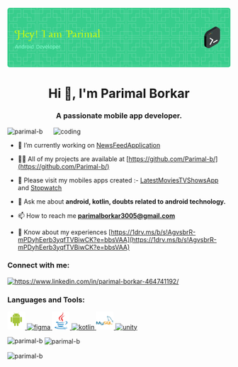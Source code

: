 ![logo](https://github.com/Parimal-b/Parimal-b/blob/main/github-header-image.png)
<h1 align="center">Hi 👋, I'm Parimal Borkar</h1>
<h3 align="center">A passionate mobile app developer.</h3>

<img align="right" alt="coding" width="400" src="https://i.pinimg.com/originals/f8/41/ac/f841ac2befaedda240c55a06b23b33ec.gif">

<p align="left"> <img src="https://komarev.com/ghpvc/?username=parimal-b&label=Profile%20views&color=0e75b6&style=flat" alt="parimal-b" /> </p>


- 🔭 I’m currently working on [NewsFeedApplication](https://github.com/Parimal-b/NewsFeedApplication)

- 👨‍💻 All of my projects are available at [https://github.com/Parimal-b/](https://github.com/Parimal-b/)

- 🔭 Please visit my mobiles apps created :-
 [LatestMoviesTVShowsApp](https://github.com/Parimal-b/TMDBClient) and
 [Stopwatch](https://github.com/Parimal-b/StopWatch)

- 💬 Ask me about **android, kotlin, doubts related to android technology.**

- 📫 How to reach me **parimalborkar3005@gmail.com**

- 📄 Know about my experiences [https://1drv.ms/b/s!AgvsbrR-mPDyhEerb3yqfTVBiwCK?e=bbsVAA](https://1drv.ms/b/s!AgvsbrR-mPDyhEerb3yqfTVBiwCK?e=bbsVAA)

<h3 align="left">Connect with me:</h3>
<p align="left">
<a href="https://www.linkedin.com/in/parimal-borkar-464741192/" target="blank"><img align="center" src="https://raw.githubusercontent.com/rahuldkjain/github-profile-readme-generator/master/src/images/icons/Social/linked-in-alt.svg" alt="https://www.linkedin.com/in/parimal-borkar-464741192/" height="30" width="40" /></a>
</p>

<h3 align="left">Languages and Tools:</h3>
<p align="left"> <a href="https://developer.android.com" target="_blank" rel="noreferrer"> <img src="https://raw.githubusercontent.com/devicons/devicon/master/icons/android/android-original-wordmark.svg" alt="android" width="40" height="40"/> </a> <a href="https://www.figma.com/" target="_blank" rel="noreferrer"> <img src="https://www.vectorlogo.zone/logos/figma/figma-icon.svg" alt="figma" width="40" height="40"/> </a> <a href="https://www.java.com" target="_blank" rel="noreferrer"> <img src="https://raw.githubusercontent.com/devicons/devicon/master/icons/java/java-original.svg" alt="java" width="40" height="40"/> </a> <a href="https://kotlinlang.org" target="_blank" rel="noreferrer"> <img src="https://www.vectorlogo.zone/logos/kotlinlang/kotlinlang-icon.svg" alt="kotlin" width="40" height="40"/> </a> <a href="https://www.mysql.com/" target="_blank" rel="noreferrer"> <img src="https://raw.githubusercontent.com/devicons/devicon/master/icons/mysql/mysql-original-wordmark.svg" alt="mysql" width="40" height="40"/> </a> <a href="https://unity.com/" target="_blank" rel="noreferrer"> <img src="https://www.vectorlogo.zone/logos/unity3d/unity3d-icon.svg" alt="unity" width="40" height="40"/> </a> </p>

<p><img align="left" src="https://github-readme-stats.vercel.app/api/top-langs?username=parimal-b&show_icons=true&locale=en&layout=compact" alt="parimal-b" /></p>

<p>&nbsp;<img align="center" src="https://github-readme-stats.vercel.app/api?username=parimal-b&show_icons=true&locale=en" alt="parimal-b" /></p>

<p><img align="center" src="https://github-readme-streak-stats.herokuapp.com/?user=parimal-b&" alt="parimal-b" /></p>
